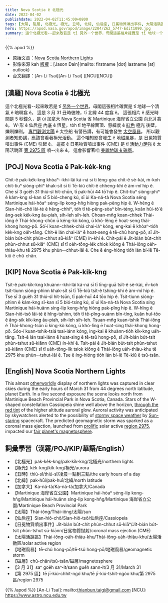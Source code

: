 ```yaml
---
title: Nova Scotia ê 北極光
date: 2022-04-02
publishdate: 2022-04-02T11:45:00+0800
tags: [太陽, 磁層, 北極光, 極光, 丑時, 北緯, 仙后座, 日冕物質噴出事件, 太陽活跳區, 地磁風暴]
hero: https://apod.nasa.gov/apod/image/2204/Z62_5747-Edit1090.jpg
summary: 這个北極光看--起來敢若是 tī 另外一个世界，毋閣這張相片確實是 tī 地球一个月清氣 ê 暗暝翕 ê。
---
```


{{% apod %}}

- 原始文章：[Nova Scotia Northern Lights](https://apod.nasa.gov/apod/ap220402.html)
- 影像來源 kah [版權][copyright]：[Jason Dain](mailto: firstname [dot] lastname [at] outlook)
- 台文翻譯：[An-Li Tsai][An-Li Tsai] ([NCU][NCU])

## [漢羅] Nova Scotia ê 北極光
這个北極光看--起來敢若是 tī [另外一个世界][otherworldly]，毋閣這張相片確實是 tī 地球一个清氣 ê 暗暝翕 ê。
這是 3 月 31 丑時彼陣，tī 北緯 44 度翕 ê。
這張相片 ê 感光時間是 5 秒鐘久，是 ùi 加拿大 Nova Scotia 省 Martinique 海岸省立公園 向北爿翕 ê。
W-形 ê 仙后座 內底 ê 恆星，to̍h tī 地平線面頂、懸緯度 ê [紅色][through the red tint] 極光 後壁，爍咧爍咧。
[專門觀測太陽][Sun-staring] ê 太空船 有警告講，有可能會發生 [太空風暴][stormy space weather]。
所以觀測者知影講，應該會看著極光活動。
這个咱知影會發生 ê 地磁風暴，是 日冕物質噴出事件 (CME) 引起 ê。
這擺 ê 日冕物質噴出事件 (CME) 是 tī [活動力足強][prolific] ê 太陽活跳區 [第 2975 區][region 2975 t] 噴--出來 ê。
這會影響著咱 [美麗地球 ê 磁層][fair planet's magnetosphere]。

## [POJ] Nova Scotia ê Pak-ke̍k-kng
Chit-ê pak-ke̍k-kng khòaⁿ--khí-lâi ká-ná sī tī lēng-gōa chi̍t-ê sè-kài, m̄-koh chit-tiuⁿ siòng-phìⁿ khak-si̍t sī tī Tē-kiû chi̍t-ê chheng-khì ê àm-mî hip ê.
Che sī 3 goe̍h 31 thiú-sî hit-chūn, tī pak-hūi 44 tō͘ hip ê.
Chit-tiuⁿ siòng-phìⁿ ê kám-kng sî-kan sī 5 bió-cheng kú, sī ùi Ka-ná-tà Nova Scotia séng Martinique hái-hōaⁿ séng-li̍p kong-hn̂g hiòng pak-pêng hip ê.
W-hêng ê Sian-hiō-chō lāi-té ê hêng-chhiⁿ, to̍h tī tē-pêng-sòaⁿ bīn-téng, koân hūi-tō͘ ê âng-sek ke̍k-kng āu-piah, sih-leh sih-leh.
Choan-mn̂g koan-chhek Thài-iông ê Thài-khong-chûn ū kéng-kò kóng, ū khó-lêng ē hoat-seng thài-khong hong-pō.
Só͘-í koan-chhek-chiá chai-iáⁿ kóng, eng-kai ē khòaⁿ-tio̍h ke̍k-kng oa̍h-tāng.
Chit-ê lán chai-iáⁿ ē hoat-seng ê tē-chû hong-pō, sī Ji̍t-bián bu̍t-chit phùn-chhut sū-kiāⁿ (CME) ín-khí ê.
Chit-pái ê Ji̍t-bián bu̍t-chit phùn-chhut sū-kiāⁿ (CME) sī tī oa̍h-tōng-le̍k chiok kiông ê Thài-iông oa̍h-thiàu-khu tē 2975 khu phùn--chhut-lâi ê.
Che ē éng-hióng tio̍h lán bí-lē Tē-kiû ê chû-chân.

## [KIP] Nova Scotia ê Pak-ki̍k-kng
Tsit-ê pak-ki̍k-kng khuànn--khí-lâi ká-ná sī tī līng-guā tsi̍t-ê sè-kài, m̄-koh tsit-tiunn siòng-phìnn khak-si̍t sī tī Tē-kiû tsi̍t-ê tshing-khì ê àm-mî hip ê.
Tse sī 3 gue̍h 31 thiú-sî hit-tsūn, tī pak-huī 44 tōo hip ê.
Tsit-tiunn siòng-phìnn ê kám-kng sî-kan sī 5 bió-tsing kú, sī uì Ka-ná-tà Nova Scotia síng Martinique hái-huānn síng-li̍p kong-hn̂g hiòng pak-pîng hip ê.
W-hîng ê Sian-hiō-tsō lāi-té ê hîng-tshinn, to̍h tī tē-pîng-suànn bīn-tíng, kuân huī-tōo ê âng-sik ki̍k-kng āu-piah, sih-leh sih-leh.
Tsuan-mn̂g kuan-tshik Thài-iông ê Thài-khong-tsûn ū kíng-kò kóng, ū khó-lîng ē huat-sing thài-khong hong-pō.
Sóo-í kuan-tshik-tsiá tsai-iánn kóng, ing-kai ē khuànn-tio̍h ki̍k-kng ua̍h-tāng.
Tsit-ê lán tsai-iánn ē huat-sing ê tē-tsû hong-pō, sī Ji̍t-bián bu̍t-tsit phùn-tshut sū-kiānn (CME) ín-khí ê.
Tsit-pái ê Ji̍t-bián bu̍t-tsit phùn-tshut sū-kiānn (CME) sī tī ua̍h-tōng-li̍k tsiok kiông ê Thài-iông ua̍h-thiàu-khu tē 2975 khu phùn--tshut-lâi ê.
Tse ē íng-hióng tio̍h lán bí-lē Tē-kiû ê tsû-tsân.

## [English] Nova Scotia Northern Lights
This almost [otherworldly][otherworldly] display of northern lights was captured in clear skies during the early hours of March 31 from 44 degrees north latitude, planet Earth.
In a five second exposure the scene looks north from Martinique Beach Provincial Park in Nova Scotia, Canada.
Stars of the W-shaped constellation Cassiopeia shine well above the horizon, [through the red tint][through the red tint] of the higher altitude auroral glow.
Auroral activity was anticipated by skywatchers alerted to the possibility of [stormy space weather][stormy space weather] by [Sun-staring][Sun-staring] spacecraft.
The predicted geomagnetic storm was sparked as a coronal mass ejection, launched from [prolific][prolific] solar active [region 2975][region 2975 e], impacted our [fair planet's magnetosphere][fair planet's magnetosphere].

## 詞彙學習（漢羅/POJ/KIP/華語/English）
- 【北極光】pak-ke̍k-kng/pak-ki̍k-kng/北極光/northern lights
- 【極光】ke̍k-kng/ki̍k-kng/極光/aurora
- 【丑時】thiú-sî/thiú-sî/凌晨一點到三點/the early hours of a day
- 【北緯】pak-hūi/pak-huī/北緯/north latitude
- 【加拿大】Ka-ná-tà/Ka-ná-tà/加拿大/Canada
- 【Martinique 海岸省立公園】Martinique hái-hōaⁿ séng-li̍p kong-hn̂g/Martinique hái-huānn síng-li̍p kong-hn̂g/Martinique 海岸省立公園/Martinique Beach Provincial Park
- 【太陽】Thài-iông/Thài-iông/太陽/sun
- 【仙后座】Sian-hiō-chō/Sian-hiō-tsō/仙后座/Cassiopeia
- 【日冕物質噴出事件】Ji̍t-bián bu̍t-chit phùn-chhut sū-kiāⁿ/Ji̍t-bián bu̍t-tsit phùn-tshut sū-kiānn/日冕物質抛射/coronal mass ejection (CME)
- 【太陽活跳區】Thài-iông-oa̍h-thiàu-khu/Thài-iông-ua̍h-thiàu-khu/太陽活動區/solar active region
- 【地磁風暴】tē-chû hong-pō/tē-tsû hong-pō/地磁風暴/geomagnetic storm
- 【磁層】chû-chân/tsû-tsân/磁層/magnetosphere
- 【3 月 31】saⁿ goe̍h saⁿ-it/sann gue̍h sann-it/3 月 31/March 31
- 【第 2975 區】tē jī-kiú-chhit-ngó͘ khu/tē jī-kiú-tshit-ngóo khu/第 2975 區/region 2975

{{% /apod %}}
[An-Li Tsai]: mailto:thianbun.taigi@gmail.com
[NCU]: https://www.astro.ncu.edu.tw

[copyright]: https://apod.nasa.gov/apod/fap/lib/about_apod.html#srapply

[otherworldly]:https://apod.nasa.gov/apod/ap170513.html
[through the red tint]:http://ffden-2.phys.uaf.edu/211.fall2000.web.projects/Christina%20Shaw/AuroraColors.html
[stormy space weather]:https://www.nasa.gov/feature/goddard/2021/five-questions-about-space-weather-and-its-effects-on-earth-answered
[Sun-staring]:https://soho.nascom.nasa.gov/data/realtime/realtime-update.html
[prolific]:https://spaceweatherarchive.com/2022/03/30/a-cannibal-cme-is-approaching-earth/
[region 2975 e]:https://apod.nasa.gov/apod/ap220401.html
[region 2975 t]:https://apod.tw/daily/20220401/
[fair planet's magnetosphere]:https://science.nasa.gov/heliophysics/focus-areas/magnetosphere-ionosphere
